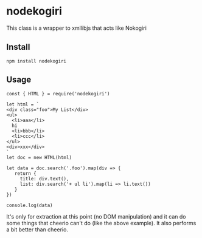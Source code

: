# nodekogiri
This class is a wrapper to xmllibjs that acts like Nokogiri

## Install

```
npm install nodekogiri
```
## Usage
```
const { HTML } = require('nodekogiri')

let html = `
<div class="foo">My List</div>
<ul>
  <li>aaa</li>
  hi
  <li>bbb</li>
  <li>ccc</li>
</ul>
<div>xxx</div>
`
let doc = new HTML(html)

let data = doc.search('.foo').map(div => {
   return {
     title: div.text(),
     list: div.search('+ ul li').map(li => li.text())
   }
})

console.log(data)
```
It's only for extraction at this point (no DOM manipulation) and it can do some things that cheerio can't do (like the above example). It also performs a bit better than cheerio.